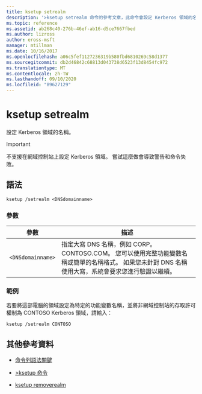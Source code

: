 ```yaml
---
title: ksetup setrealm
description: '>ksetup setrealm 命令的參考文章，此命令會設定 Kerberos 領域的名稱。'
ms.topic: reference
ms.assetid: ab268c40-276b-46ef-ab16-d5ce7667fbed
ms.author: lizross
author: eross-msft
manager: mtillman
ms.date: 10/16/2017
ms.openlocfilehash: a06c5fef1127236319b580fbd6810269c58d1377
ms.sourcegitcommit: db2d46842c68813d043738d6523f13d8454fc972
ms.translationtype: MT
ms.contentlocale: zh-TW
ms.lasthandoff: 09/10/2020
ms.locfileid: "89627129"
---
```

# <a name="ksetup-setrealm"></a>ksetup setrealm

設定 Kerberos 領域的名稱。

> [!IMPORTANT]
> 不支援在網域控制站上設定 Kerberos 領域。 嘗試這麼做會導致警告和命令失敗。

## <a name="syntax"></a>語法

```
ksetup /setrealm <DNSdomainname>
```

### <a name="parameters"></a>參數

| 參數 | 描述 |
| --------- | ----------- |
| `<DNSdomainname>` | 指定大寫 DNS 名稱，例如 CORP。CONTOSO.COM。 您可以使用完整功能變數名稱或簡單的名稱格式。 如果您未針對 DNS 名稱使用大寫，系統會要求您進行驗證以繼續。 |

### <a name="examples"></a>範例

若要將這部電腦的領域設定為特定的功能變數名稱，並將非網域控制站的存取許可權制為 CONTOSO Kerberos 領域，請輸入：

```
ksetup /setrealm CONTOSO
```

## <a name="additional-references"></a>其他參考資料

- [命令列語法關鍵](command-line-syntax-key.md)

- [>ksetup 命令](ksetup.md)

- [ksetup removerealm](ksetup-removerealm.md)
